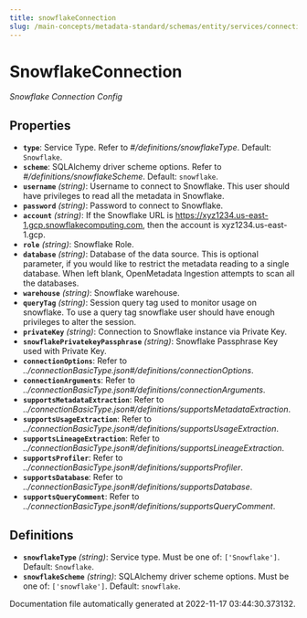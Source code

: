 ```yaml
---
title: snowflakeConnection
slug: /main-concepts/metadata-standard/schemas/entity/services/connections/database/snowflakeconnection
---
```


# SnowflakeConnection

*Snowflake Connection Config*

## Properties

- **`type`**: Service Type. Refer to *#/definitions/snowflakeType*. Default: `Snowflake`.
- **`scheme`**: SQLAlchemy driver scheme options. Refer to *#/definitions/snowflakeScheme*. Default: `snowflake`.
- **`username`** *(string)*: Username to connect to Snowflake. This user should have privileges to read all the metadata in Snowflake.
- **`password`** *(string)*: Password to connect to Snowflake.
- **`account`** *(string)*: If the Snowflake URL is https://xyz1234.us-east-1.gcp.snowflakecomputing.com, then the account is xyz1234.us-east-1.gcp.
- **`role`** *(string)*: Snowflake Role.
- **`database`** *(string)*: Database of the data source. This is optional parameter, if you would like to restrict the metadata reading to a single database. When left blank, OpenMetadata Ingestion attempts to scan all the databases.
- **`warehouse`** *(string)*: Snowflake warehouse.
- **`queryTag`** *(string)*: Session query tag used to monitor usage on snowflake. To use a query tag snowflake user should have enough privileges to alter the session.
- **`privateKey`** *(string)*: Connection to Snowflake instance via Private Key.
- **`snowflakePrivatekeyPassphrase`** *(string)*: Snowflake Passphrase Key used with Private Key.
- **`connectionOptions`**: Refer to *../connectionBasicType.json#/definitions/connectionOptions*.
- **`connectionArguments`**: Refer to *../connectionBasicType.json#/definitions/connectionArguments*.
- **`supportsMetadataExtraction`**: Refer to *../connectionBasicType.json#/definitions/supportsMetadataExtraction*.
- **`supportsUsageExtraction`**: Refer to *../connectionBasicType.json#/definitions/supportsUsageExtraction*.
- **`supportsLineageExtraction`**: Refer to *../connectionBasicType.json#/definitions/supportsLineageExtraction*.
- **`supportsProfiler`**: Refer to *../connectionBasicType.json#/definitions/supportsProfiler*.
- **`supportsDatabase`**: Refer to *../connectionBasicType.json#/definitions/supportsDatabase*.
- **`supportsQueryComment`**: Refer to *../connectionBasicType.json#/definitions/supportsQueryComment*.
## Definitions

- **`snowflakeType`** *(string)*: Service type. Must be one of: `['Snowflake']`. Default: `Snowflake`.
- **`snowflakeScheme`** *(string)*: SQLAlchemy driver scheme options. Must be one of: `['snowflake']`. Default: `snowflake`.


Documentation file automatically generated at 2022-11-17 03:44:30.373132.
